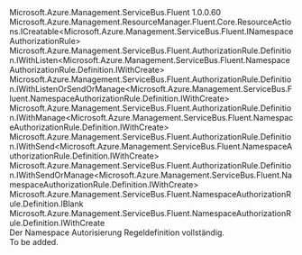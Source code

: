 <Type Name="IDefinition" FullName="Microsoft.Azure.Management.ServiceBus.Fluent.NamespaceAuthorizationRule.Definition.IDefinition">
  <TypeSignature Language="C#" Value="public interface IDefinition : Microsoft.Azure.Management.ResourceManager.Fluent.Core.ResourceActions.ICreatable&lt;Microsoft.Azure.Management.ServiceBus.Fluent.INamespaceAuthorizationRule&gt;, Microsoft.Azure.Management.ServiceBus.Fluent.AuthorizationRule.Definition.IWithListen&lt;Microsoft.Azure.Management.ServiceBus.Fluent.NamespaceAuthorizationRule.Definition.IWithCreate&gt;, Microsoft.Azure.Management.ServiceBus.Fluent.AuthorizationRule.Definition.IWithListenOrSendOrManage&lt;Microsoft.Azure.Management.ServiceBus.Fluent.NamespaceAuthorizationRule.Definition.IWithCreate&gt;, Microsoft.Azure.Management.ServiceBus.Fluent.AuthorizationRule.Definition.IWithManage&lt;Microsoft.Azure.Management.ServiceBus.Fluent.NamespaceAuthorizationRule.Definition.IWithCreate&gt;, Microsoft.Azure.Management.ServiceBus.Fluent.AuthorizationRule.Definition.IWithSend&lt;Microsoft.Azure.Management.ServiceBus.Fluent.NamespaceAuthorizationRule.Definition.IWithCreate&gt;, Microsoft.Azure.Management.ServiceBus.Fluent.AuthorizationRule.Definition.IWithSendOrManage&lt;Microsoft.Azure.Management.ServiceBus.Fluent.NamespaceAuthorizationRule.Definition.IWithCreate&gt;, Microsoft.Azure.Management.ServiceBus.Fluent.NamespaceAuthorizationRule.Definition.IBlank, Microsoft.Azure.Management.ServiceBus.Fluent.NamespaceAuthorizationRule.Definition.IWithCreate" />
  <TypeSignature Language="ILAsm" Value=".class public interface auto ansi abstract IDefinition implements class Microsoft.Azure.Management.ResourceManager.Fluent.Core.ResourceActions.ICreatable`1&lt;class Microsoft.Azure.Management.ServiceBus.Fluent.INamespaceAuthorizationRule&gt;, class Microsoft.Azure.Management.ResourceManager.Fluent.Core.ResourceActions.IIndexable, class Microsoft.Azure.Management.ServiceBus.Fluent.AuthorizationRule.Definition.IWithListen`1&lt;class Microsoft.Azure.Management.ServiceBus.Fluent.NamespaceAuthorizationRule.Definition.IWithCreate&gt;, class Microsoft.Azure.Management.ServiceBus.Fluent.AuthorizationRule.Definition.IWithListenOrSendOrManage`1&lt;class Microsoft.Azure.Management.ServiceBus.Fluent.NamespaceAuthorizationRule.Definition.IWithCreate&gt;, class Microsoft.Azure.Management.ServiceBus.Fluent.AuthorizationRule.Definition.IWithManage`1&lt;class Microsoft.Azure.Management.ServiceBus.Fluent.NamespaceAuthorizationRule.Definition.IWithCreate&gt;, class Microsoft.Azure.Management.ServiceBus.Fluent.AuthorizationRule.Definition.IWithSend`1&lt;class Microsoft.Azure.Management.ServiceBus.Fluent.NamespaceAuthorizationRule.Definition.IWithCreate&gt;, class Microsoft.Azure.Management.ServiceBus.Fluent.AuthorizationRule.Definition.IWithSendOrManage`1&lt;class Microsoft.Azure.Management.ServiceBus.Fluent.NamespaceAuthorizationRule.Definition.IWithCreate&gt;, class Microsoft.Azure.Management.ServiceBus.Fluent.NamespaceAuthorizationRule.Definition.IBlank, class Microsoft.Azure.Management.ServiceBus.Fluent.NamespaceAuthorizationRule.Definition.IWithCreate" />
  <TypeSignature Language="DocId" Value="T:Microsoft.Azure.Management.ServiceBus.Fluent.NamespaceAuthorizationRule.Definition.IDefinition" />
  <TypeSignature Language="VB.NET" Value="Public Interface IDefinition&#xA;Implements IBlank, ICreatable(Of INamespaceAuthorizationRule), IWithCreate, IWithListen(Of IWithCreate), IWithListenOrSendOrManage(Of IWithCreate), IWithManage(Of IWithCreate), IWithSend(Of IWithCreate), IWithSendOrManage(Of IWithCreate)" />
  <TypeSignature Language="F#" Value="type IDefinition = interface&#xA;    interface IBlank&#xA;    interface IWithListenOrSendOrManage&lt;IWithCreate&gt;&#xA;    interface IWithListen&lt;IWithCreate&gt;&#xA;    interface IWithSendOrManage&lt;IWithCreate&gt;&#xA;    interface IWithSend&lt;IWithCreate&gt;&#xA;    interface IWithManage&lt;IWithCreate&gt;&#xA;    interface IWithCreate&#xA;    interface ICreatable&lt;INamespaceAuthorizationRule&gt;&#xA;    interface IIndexable" />
  <AssemblyInfo>
    <AssemblyName>Microsoft.Azure.Management.ServiceBus.Fluent</AssemblyName>
    <AssemblyVersion>1.0.0.60</AssemblyVersion>
  </AssemblyInfo>
  <Interfaces>
    <Interface>
      <InterfaceName>Microsoft.Azure.Management.ResourceManager.Fluent.Core.ResourceActions.ICreatable&lt;Microsoft.Azure.Management.ServiceBus.Fluent.INamespaceAuthorizationRule&gt;</InterfaceName>
    </Interface>
    <Interface>
      <InterfaceName>Microsoft.Azure.Management.ServiceBus.Fluent.AuthorizationRule.Definition.IWithListen&lt;Microsoft.Azure.Management.ServiceBus.Fluent.NamespaceAuthorizationRule.Definition.IWithCreate&gt;</InterfaceName>
    </Interface>
    <Interface>
      <InterfaceName>Microsoft.Azure.Management.ServiceBus.Fluent.AuthorizationRule.Definition.IWithListenOrSendOrManage&lt;Microsoft.Azure.Management.ServiceBus.Fluent.NamespaceAuthorizationRule.Definition.IWithCreate&gt;</InterfaceName>
    </Interface>
    <Interface>
      <InterfaceName>Microsoft.Azure.Management.ServiceBus.Fluent.AuthorizationRule.Definition.IWithManage&lt;Microsoft.Azure.Management.ServiceBus.Fluent.NamespaceAuthorizationRule.Definition.IWithCreate&gt;</InterfaceName>
    </Interface>
    <Interface>
      <InterfaceName>Microsoft.Azure.Management.ServiceBus.Fluent.AuthorizationRule.Definition.IWithSend&lt;Microsoft.Azure.Management.ServiceBus.Fluent.NamespaceAuthorizationRule.Definition.IWithCreate&gt;</InterfaceName>
    </Interface>
    <Interface>
      <InterfaceName>Microsoft.Azure.Management.ServiceBus.Fluent.AuthorizationRule.Definition.IWithSendOrManage&lt;Microsoft.Azure.Management.ServiceBus.Fluent.NamespaceAuthorizationRule.Definition.IWithCreate&gt;</InterfaceName>
    </Interface>
    <Interface>
      <InterfaceName>Microsoft.Azure.Management.ServiceBus.Fluent.NamespaceAuthorizationRule.Definition.IBlank</InterfaceName>
    </Interface>
    <Interface>
      <InterfaceName>Microsoft.Azure.Management.ServiceBus.Fluent.NamespaceAuthorizationRule.Definition.IWithCreate</InterfaceName>
    </Interface>
  </Interfaces>
  <Docs>
    <summary>
            Der Namespace Autorisierung Regeldefinition vollständig.
            </summary>
    <remarks>To be added.</remarks>
  </Docs>
  <Members />
</Type>
